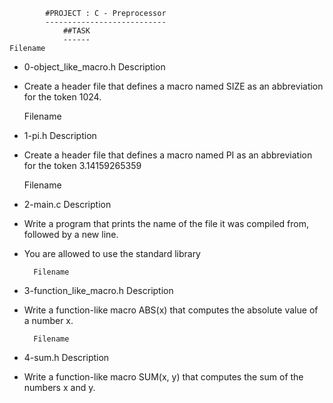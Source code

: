 			#PROJECT : C - Preprocessor 
			---------------------------
				##TASK
				------
	Filename
* 0-object_like_macro.h
	Description
* Create a header file that defines a macro named SIZE as an abbreviation for the token 1024.


 	Filename
* 1-pi.h
        Description
* Create a header file that defines a macro named PI as an abbreviation for the token 	3.14159265359


	Filename
* 2-main.c
        Description
* Write a program that prints the name of the file it was compiled from, followed by a  new line.
* You are allowed to use the standard library


        Filename
* 3-function_like_macro.h
        Description
* Write a function-like macro ABS(x) that computes the absolute value of a number x.


        Filename
* 4-sum.h
        Description
* Write a function-like macro SUM(x, y) that computes the sum of the numbers x and y.

